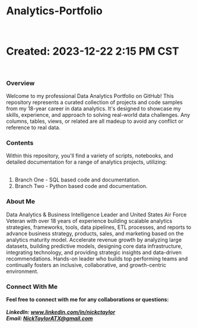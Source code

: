 # Analytics-Portfolio

<br><h1>Created: 2023-12-22 2:15 PM CST</h1><br>

<h3>Overview</h3>
Welcome to my professional Data Analytics Portfolio on GitHub! This repository represents a curated collection of projects and code samples from my 18-year career in data analytics. It's designed to showcase my skills, experience, and approach to solving real-world data challenges. Any columns, tables, views, or related are all madeup to avoid any conflict or reference to real data.

<h3>Contents</h3>
Within this repository, you'll find a variety of scripts, notebooks, and detailed documentation for a range of analytics projects, utilizing:<br><br>

1. Branch One - SQL based code and documentation.<br>
2. Branch Two - Python based code and documentation.<br>

<h3>About Me</h3>
Data Analytics & Business Intelligence Leader and United States Air Force Veteran with over 18 years of experience building scalable analytics strategies, frameworks, tools, data pipelines, ETL processes, and reports to advance business strategy, products, sales, and marketing based on the analytics maturity model. Accelerate revenue growth by analyzing large datasets, building predictive models, designing core data infrastructure, integrating technology, and providing strategic insights and data-driven recommendations. Hands-on leader who builds top performing teams and continually fosters an inclusive, collaborative, and growth-centric environment.

<h3>Connect With Me</h3>
<b>Feel free to connect with me for any collaborations or questions:</b><br><br>
<b><i>LinkedIn: <a href="www.linkedin.com/in/nickctaylor">www.linkedin.com/in/nickctaylor</a></b></i><br>
<b><i>Email: <a href="mailto:nicktayloratx@gmail.com?subject=RE: GitHub Repository Outreach">NickTaylorATX@gmail.com</a></b></i>
